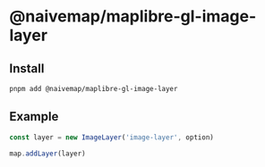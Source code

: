 # @naivemap/maplibre-gl-image-layer

## Install

```bash
pnpm add @naivemap/maplibre-gl-image-layer
```

## Example

```ts
const layer = new ImageLayer('image-layer', option)

map.addLayer(layer)
```
